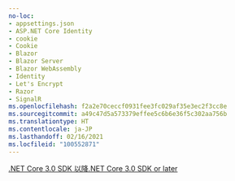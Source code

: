 ```yaml
---
no-loc:
- appsettings.json
- ASP.NET Core Identity
- cookie
- Cookie
- Blazor
- Blazor Server
- Blazor WebAssembly
- Identity
- Let's Encrypt
- Razor
- SignalR
ms.openlocfilehash: f2a2e70ceccf0931fee3fc029af35e3ec2f3cc8e
ms.sourcegitcommit: a49c47d5a573379effee5c6b6e36f5c302aa756b
ms.translationtype: HT
ms.contentlocale: ja-JP
ms.lasthandoff: 02/16/2021
ms.locfileid: "100552871"
---
```

[<span data-ttu-id="2efba-101">.NET Core 3.0 SDK 以降</span><span class="sxs-lookup"><span data-stu-id="2efba-101">.NET Core 3.0 SDK or later</span></span>](https://dotnet.microsoft.com/download/dotnet-core/3.0)
